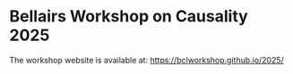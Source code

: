 # Bellairs Workshop on Causality 2025

The workshop website is available at: https://bclworkshop.github.io/2025/
